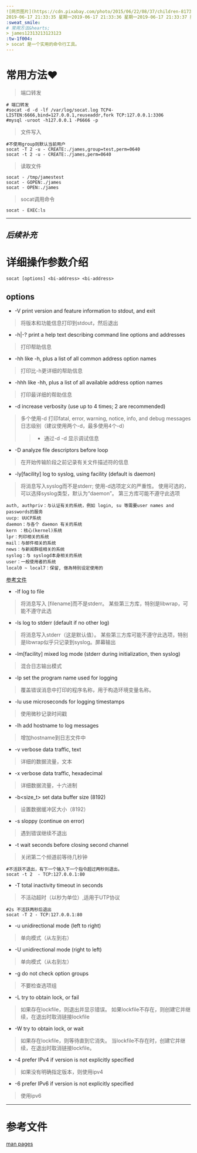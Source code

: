 ```yaml
---
![网页图片](https://cdn.pixabay.com/photo/2015/06/22/08/37/children-817365__180.jpg)
2019-06-17 21:33:35 星期一2019-06-17 21:33:36 星期一2019-06-17 21:33:37 星期一
:sweat_smile:
# 常用方法&hearts;
> james12313213123123
:tw-1f004:
> socat 是一个实用的命令行工具。
---
```

# 常用方法&hearts;
> 端口转发
```
# 端口转发
#socat -d -d -lf /var/log/socat.log TCP4-LISTEN:6666,bind=127.0.0.1,reuseaddr,fork TCP:127.0.0.1:3306
#mysql -uroot -h127.0.0.1 -P6666 -p
``` 
>文件写入
```
#不使用group则默认当前用户
socat -T 2 -u - CREATE:./james,group=test,perm=0640 
socat -t 2 -u - CREATE:./james,perm=0640
```
> 读取文件
```
socat - /tmp/jamestest
socat - GOPEN:./james
socat - OPEN:./james
```
> socat调用命令
```
socat - EXEC:ls

```
---
_后续补充_
---
# 详细操作参数介绍
```
socat [options] <bi-address> <bi-address>
```
## options
* -V print version and feature information to stdout, and exit
> 将版本和功能信息打印到stdout，然后退出
* -h|-?  print a help text describing command line options and addresses
>  打印帮助信息
* -hh    like -h, plus a list of all common address option names
> 打印比-h更详细的帮助信息
* -hhh   like -hh, plus a list of all available address option names
> 打印最详细的帮助信息
* -d     increase verbosity (use up to 4 times; 2 are recommended)
>  多个使用-d 打印fatal, error, warning, notice, info, and debug messages日志级别（建议使用两个-d，最多使用4个-d）
>> * 通过-d -d 显示调试信息 
* -D     analyze file descriptors before loop
>  在开始传输阶段之前记录有关文件描述符的信息
* -ly[facility]  log to syslog, using facility (default is daemon)
>  将消息写入syslog而不是stderr; 使用-d选项定义的严重性。 使用可选的<facility>，可以选择syslog类型，默认为“daemon”。 第三方库可能不遵守此选项
```
auth, authpriv：与认证有关的系统，例如 login, su 等需要user names and passwords的服务
uucp: UUCP系统
daemon：与各个 daemon 有关的系统
kern ：核心(kernel)系统
lpr：列印相关的系统
mail：与邮件相关的系统
news：与新闻群组相关的系统
syslog：与 syslogd本身相关的系统
user：一般使用者的系统
local0 ~ local7：保留, 做為特別设定使用的
```
[参考文件](https://www.cyut.edu.tw/~ywfan/netlab/20060912chapter11-log.htm "日志级别")
* -lf<logfile>   log to file
> 将消息写入<logfile> [filename]而不是stderr。 某些第三方库，特别是libwrap，可能不遵守此选
* -ls            log to stderr (default if no other log)
> 将消息写入stderr（这是默认值）。 某些第三方库可能不遵守此选项，特别是libwrap似乎只记录到syslog。屏幕输出
* -lm[facility]  mixed log mode (stderr during initialization, then syslog)
> 混合日志输出模式
* -lp<progname>  set the program name used for logging
> 覆盖错误消息中打印的程序名称，用于构造环境变量名称。
* -lu            use microseconds for logging timestamps
>  使用微秒记录时间戳
* -lh            add hostname to log messages
>  增加hostname到日志文件中
* -v     verbose data traffic, text
> 详细的数据流量，文本
* -x     verbose data traffic, hexadecimal
>  详细数据流量，十六进制
* -b<size_t>     set data buffer size (8192)
> 设置数据缓冲区大小（8192）
* -s     sloppy (continue on error)
>  遇到错误继续不退出
* -t<timeout>    wait seconds before closing second channel
>  关闭第二个频道前等待几秒钟
```
#不活跃不退出，有下一个输入下一个指令超过两秒则退出。
socat -t 2  - TCP:127.0.0.1:80 
```
* -T<timeout>    total inactivity timeout in seconds
>  不活动超时（以秒为单位）,适用于UTP协议 
```
#2s 不活跃两秒后退出
socat -T 2 - TCP:127.0.0.1:80
```
* -u     unidirectional mode (left to right)
>  单向模式（从左到右）
* -U     unidirectional mode (right to left)
> 单向模式（从右到左）
* -g     do not check option groups
> 不要检查选项组
* -L <lockfile>  try to obtain lock, or fail
> 如果存在lockfile，则退出并显示错误。 如果lockfile不存在，则创建它并继续，在退出时取消链接lockfile
* -W <lockfile>  try to obtain lock, or wait
> 如果存在lockfile，则等待直到它消失。 当lockfile不存在时，创建它并继续，在退出时取消链接lockfile。
* -4     prefer IPv4 if version is not explicitly specified
> 如果没有明确指定版本，则使用ipv4
* -6     prefer IPv6 if version is not explicitly specified
> 使用ipv6
---
# 参考文件
[man pages ](http://www.dest-unreach.org/socat/doc/socat.html "man socat")


